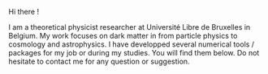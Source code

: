 Hi there !

I am a theoretical physicist researcher at Université Libre de Bruxelles in Belgium. My work focuses on dark matter in from particle physics to cosmology and astrophysics. I have developped several numerical tools / packages for my job or during my studies. You will find them below. Do not hesitate to contact me for any question or suggestion.

